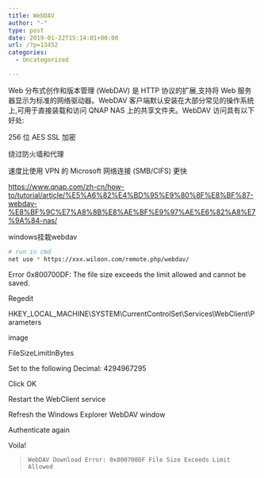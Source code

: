 ```yaml
---
title: WebDAV
author: "-"
type: post
date: 2019-01-22T15:14:01+00:00
url: /?p=13452
categories:
  - Uncategorized

---
```

Web 分布式创作和版本管理 (WebDAV) 是 HTTP 协议的扩展,支持将 Web 服务器显示为标准的网络驱动器。WebDAV 客户端默认安装在大部分常见的操作系统上,可用于直接装载和访问 QNAP NAS 上的共享文件夹。WebDAV 访问具有以下好处: 

256 位 AES SSL 加密
  
绕过防火墙和代理
  
速度比使用 VPN 的 Microsoft 网络连接 (SMB/CIFS) 更快

https://www.qnap.com/zh-cn/how-to/tutorial/article/%E5%A6%82%E4%BD%95%E9%80%8F%E8%BF%87-webdav-%E8%BF%9C%E7%A8%8B%E8%AE%BF%E9%97%AE%E6%82%A8%E7%9A%84-nas/

windows挂栽webdav

```bash
# run in cmd
net use * https://xxx.wiloon.com/remote.php/webdav/
```

Error 0x800700DF: The file size exceeds the limit allowed and cannot be saved.
  
Regedit
  
HKEY_LOCAL_MACHINE\SYSTEM\CurrentControlSet\Services\WebClient\Parameters
  
image
  
FileSizeLimitInBytes
  
Set to the following Decimal: 4294967295
  
Click OK
  
Restart the WebClient service
  
Refresh the Windows Explorer WebDAV window
  
Authenticate again
  
Voila!

<blockquote class="wp-embedded-content" data-secret="Q5nAEjVBAp">
  
    WebDAV Download Error: 0x800700DF File Size Exceeds Limit Allowed
  
</blockquote>

</iframe>